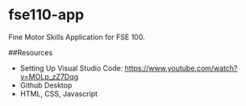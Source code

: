 # fse110-app
Fine Motor Skills Application for FSE 100.

##Resources
- Setting Up Visual Studio Code: https://www.youtube.com/watch?v=MOLp_zZ7Dqg
- Github Desktop
- HTML, CSS, Javascript

